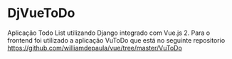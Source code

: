 # DjVueToDo
Aplicação Todo List utilizando Django integrado com Vue.js 2. Para o frontend foi utilizado a aplicação VuToDo que está no seguinte repositorio https://github.com/williamdepaula/vue/tree/master/VuToDo
